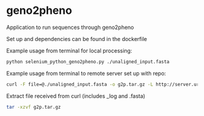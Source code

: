 # geno2pheno

Application to run sequences through geno2pheno

Set up and dependencies can be found in the dockerfile

Example usage from terminal for local processing:

```bash
python selenium_python_geno2pheno.py ./unaligned_input.fasta
```

Example usage from terminal to remote server set up with repo:

```bash
curl -F file=@./unaligned_input.fasta -o g2p.tar.gz -L http://server.url/
```

Extract file received from curl (includes \_log and .fasta)

```bash
tar -xzvf g2p.tar.gz
```

